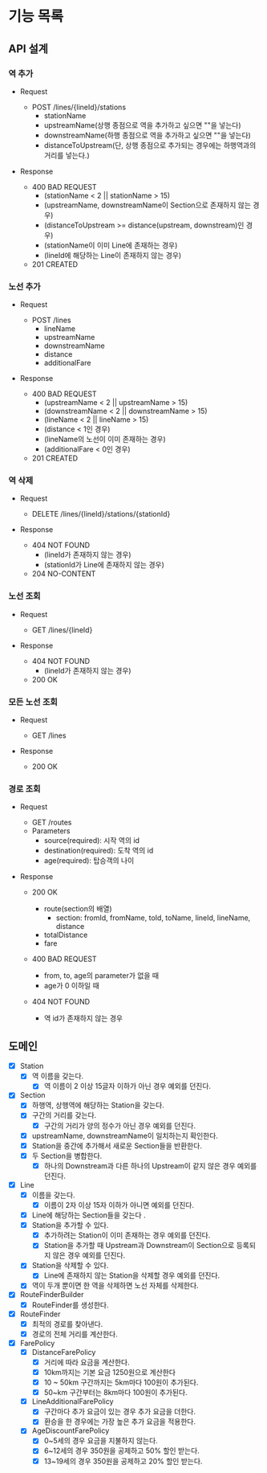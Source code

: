 # 기능 목록


## API 설계

### 역 추가

- Request
  - POST /lines/{lineId}/stations 
      - stationName
      - upstreamName(상행 종점으로 역을 추가하고 싶으면 ""을 넣는다)
      - downstreamName(하행 종점으로 역을 추가하고 싶으면 ""을 넣는다)
      - distanceToUpstream(단, 상행 종점으로 추가되는 경우에는 하행역과의 거리를 넣는다.)

- Response
  - 400 BAD REQUEST
    - (stationName < 2 || stationName > 15)
    - (upstreamName, downstreamName이 Section으로 존재하지 않는 경우)
    - (distanceToUpstream >= distance(upstream, downstream)인 경우)
    - (stationName이 이미 Line에 존재하는 경우)
    - (lineId에 해당하는 Line이 존재하지 않는 경우)
  - 201 CREATED

### 노선 추가

- Request
  - POST /lines
      - lineName
      - upstreamName
      - downstreamName
      - distance
      - additionalFare

- Response
  - 400 BAD REQUEST
    - (upstreamName < 2 || upstreamName > 15) 
    - (downstreamName < 2 || downstreamName > 15) 
    - (lineName < 2 || lineName > 15)
    - (distance < 1인 경우)
    - (lineName의 노선이 이미 존재하는 경우)
    - (additionalFare < 0인 경우)
  - 201 CREATED

### 역 삭제 

- Request
  - DELETE /lines/{lineId}/stations/{stationId}

- Response
  - 404 NOT FOUND
    - (lineId가 존재하지 않는 경우)
    - (stationId가 Line에 존재하지 않는 경우)
  - 204 NO-CONTENT

### 노선 조회

- Request
  - GET /lines/{lineId}

- Response
  - 404 NOT FOUND
    - (lineId가 존재하지 않는 경우)
  - 200 OK

### 모든 노선 조회

- Request
  - GET /lines

- Response
  - 200 OK

### 경로 조회 
- Request
  - GET /routes
  - Parameters
    - source(required): 시작 역의 id
    - destination(required): 도착 역의 id
    - age(required): 탑승객의 나이

- Response
  - 200 OK
    - route(section의 배열)
      - section: fromId, fromName, toId, toName, lineId, lineName, distance
    - totalDistance
    - fare 

  - 400 BAD REQUEST
    - from, to, age의 parameter가 없을 때 
    - age가 0 이하일 때 
  - 404 NOT FOUND
    - 역 id가 존재하지 않는 경우

## 도메인

- [x] Station
  - [x] 역 이름을 갖는다.
    - [x] 역 이름이 2 이상 15글자 이하가 아닌 경우 예외를 던진다.

- [x] Section
  - [x] 하행역, 상행역에 해당하는 Station을 갖는다.
  - [x] 구간의 거리를 갖는다.
    - [x] 구간의 거리가 양의 정수가 아닌 경우 예외를 던진다.
  - [x] upstreamName, downstreamName이 일치하는지 확인한다.
  - [x] Station을 중간에 추가해서 새로운 Section들을 반환한다.
  - [x] 두 Section을 병합한다.
    - [x] 하나의 Downstream과 다른 하나의 Upstream이 같지 않은 경우 예외를 던진다.
 
- [x] Line
  - [x] 이름을 갖는다.
    - [x] 이름이 2자 이상 15자 이하가 아니면 예외를 던진다.
  - [x] Line에 해당하는 Section들을 갖는다 .
  - [x] Station을 추가할 수 있다.
    - [x] 추가하려는 Station이 이미 존재하는 경우 예외를 던진다.
    - [x] Station을 추가할 때 Upstream과 Downstream이 Section으로 등록되지 않은 경우 예외를 던진다.
  - [x] Station을 삭제할 수 있다.
    - [x] Line에 존재하지 않는 Station을 삭제할 경우 예외를 던진다.
  - [x] 역이 두개 뿐이면 한 역을 삭제하면 노선 자체를 삭제한다. 

- [x] RouteFinderBuilder
  - [x] RouteFinder를 생성한다. 

- [x] RouteFinder
  - [x] 최적의 경로를 찾아낸다. 
  - [x] 경로의 전체 거리를 계산한다.

- [x] FarePolicy
  - [x] DistanceFarePolicy
    - [x] 거리에 따라 요금을 계산한다.
    - [x] 10km까지는 기본 요금 1250원으로 계산한다
    - [x] 10 ~ 50km 구간까지는 5km마다 100원이 추가된다.
    - [x] 50~km 구간부터는 8km마다 100원이 추가된다.
  - [x] LineAdditionalFarePolicy
    - [x] 구간마다 추가 요금이 있는 경우 추가 요금을 더한다.
    - [x] 환승을 한 경우에는 가장 높은 추가 요금을 적용한다.
  - [x] AgeDiscountFarePolicy
    - [x] 0~5세의 경우 요금을 지불하지 않는다.  
    - [x] 6~12세의 경우 350원을 공제하고 50% 할인 받는다.  
    - [x] 13~19세의 경우 350원을 공제하고 20% 할인 받는다.  
